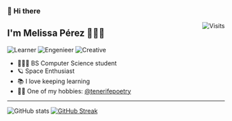 ### 🚀 Hi there 
<a href="https://visitor-badge.laobi.icu/badge?page_id=MelissaPerez09.visitor-badge&title=Visit"><img src="https://visitor-badge.laobi.icu/badge?page_id=MelissaPerez09.visitor-badge&title=VisitorsCount" align="right" alt="Visits"></a>

## I'm Melissa Pérez 👩🏻‍🚀

![Learner](https://img.shields.io/badge/Learner-100%25-green?style=flat&logo=rocket)
![Engenieer](https://img.shields.io/badge/Engineer-70%25-purple?style=flat&logo=rocket)
![Creative](https://img.shields.io/badge/Creative-90%25-yellow?style=flat&logo=rocket)

- 👩🏻‍💻 BS Computer Science student
- 🪐 Space Enthusiast
- 📚 I love keeping learning
- ✍🏻 One of my hobbies: [@tenerifepoetry](https://www.instagram.com/tenerifepoetry/)

*****
![GitHub stats](https://github-readme-stats.vercel.app/api?username=MelissaPerez09&show_icons=true&theme=nightowl)
[![GitHub Streak](https://streak-stats.demolab.com?user=melissaperez09&theme=nightowl)](https://git.io/streak-stats)

